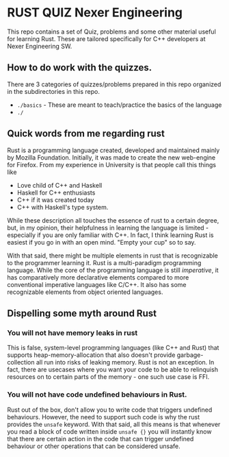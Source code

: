 RUST QUIZ Nexer Engineering
================

This repo contains a set of Quiz, problems and some other material useful for learning Rust. These are tailored specifically for C++ developers at Nexer Engineering SW.

## How to do work with the quizzes.

There are 3 categories of quizzes/problems prepared in this repo organized in the subdirectories in this repo. 
* `./basics` - These are meant to teach/practice the basics of the language
* `./`


## Quick words from me regarding rust

Rust is a programming language created, developed and maintained mainly by Mozilla Foundation. Initially, it was made to create the new web-engine for Firefox. From my experience in University is that people call this things like

* Love child of C++ and Haskell
* Haskell for C++ enthusiasts
* C++ if it was created today
* C++ with Haskell's type system.

While these description all touches the essence of rust to a certain degree, but, in my opinion, their helpfulness in learning the language is limited - especially if you are only familiar with C++. In fact, I think learning Rust is easiest if you go in with an open mind. "Empty your cup" so to say.

With that said, there might be multiple elements in rust that is recognizable to the programmer learning it. Rust is a multi-paradigm programming language. While the core of the programming language is still *imperative*, it has comparatively more declarative elements compared to more conventional imperative languages like C/C++. It also has some recognizable elements from object oriented languages.

## Dispelling some myth around Rust

### You will not have memory leaks in rust
This is false, system-level programming languages (like C++ and Rust) that supports heap-memory-allocation that also doesn't provide garbage-collection all run into risks of leaking memory. Rust is not an exception. In fact, there are usecases where you want your code to be able to relinquish resources on to certain parts of the memory - one such use case is FFI.

### You will not have code undefined behaviours in Rust.
Rust out of the box, don't allow you to write code that triggers undefined behaviours. However, the need to support such code is why the rust provides the `unsafe` keyword. With that said, all this means is that whenever you read a block of code written inside `unsafe {}`  you will instantly know that there are certain action in the code that can trigger undefined behaviour or other operations that can be considered unsafe.
